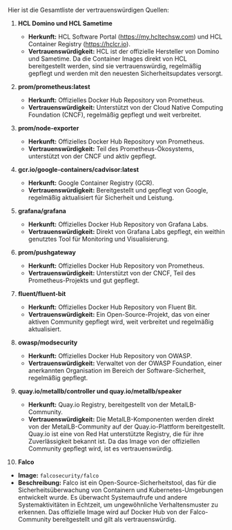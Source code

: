 Hier ist die Gesamtliste der vertrauenswürdigen Quellen:

1. **HCL Domino und HCL Sametime**
   - **Herkunft:** HCL Software Portal (https://my.hcltechsw.com) und HCL Container Registry (https://hclcr.io).
   - **Vertrauenswürdigkeit:** HCL ist der offizielle Hersteller von Domino und Sametime. Da die Container Images direkt von HCL bereitgestellt werden, sind sie vertrauenswürdig, regelmäßig gepflegt und werden mit den neuesten Sicherheitsupdates versorgt.

2. **prom/prometheus:latest**
   - **Herkunft:** Offizielles Docker Hub Repository von Prometheus.
   - **Vertrauenswürdigkeit:** Unterstützt von der Cloud Native Computing Foundation (CNCF), regelmäßig gepflegt und weit verbreitet.

3. **prom/node-exporter**
   - **Herkunft:** Offizielles Docker Hub Repository von Prometheus.
   - **Vertrauenswürdigkeit:** Teil des Prometheus-Ökosystems, unterstützt von der CNCF und aktiv gepflegt.

4. **gcr.io/google-containers/cadvisor:latest**
   - **Herkunft:** Google Container Registry (GCR).
   - **Vertrauenswürdigkeit:** Bereitgestellt und gepflegt von Google, regelmäßig aktualisiert für Sicherheit und Leistung.

5. **grafana/grafana**
   - **Herkunft:** Offizielles Docker Hub Repository von Grafana Labs.
   - **Vertrauenswürdigkeit:** Direkt von Grafana Labs gepflegt, ein weithin genutztes Tool für Monitoring und Visualisierung.

6. **prom/pushgateway**
   - **Herkunft:** Offizielles Docker Hub Repository von Prometheus.
   - **Vertrauenswürdigkeit:** Unterstützt von der CNCF, Teil des Prometheus-Projekts und gut gepflegt.

7. **fluent/fluent-bit**
   - **Herkunft:** Offizielles Docker Hub Repository von Fluent Bit.
   - **Vertrauenswürdigkeit:** Ein Open-Source-Projekt, das von einer aktiven Community gepflegt wird, weit verbreitet und regelmäßig aktualisiert.

8. **owasp/modsecurity**
   - **Herkunft:** Offizielles Docker Hub Repository von OWASP.
   - **Vertrauenswürdigkeit:** Verwaltet von der OWASP Foundation, einer anerkannten Organisation im Bereich der Software-Sicherheit, regelmäßig gepflegt.

9. **quay.io/metallb/controller und quay.io/metallb/speaker**
   - **Herkunft:** Quay.io Registry, bereitgestellt von der MetalLB-Community.
   - **Vertrauenswürdigkeit:** Die MetalLB-Komponenten werden direkt von der MetalLB-Community auf der Quay.io-Plattform bereitgestellt. Quay.io ist eine von Red Hat unterstützte Registry, die für ihre Zuverlässigkeit bekannt ist. Da das Image von der offiziellen Community gepflegt wird, ist es vertrauenswürdig.

10. **Falco**
   - **Image:** `falcosecurity/falco`
   - **Beschreibung:** Falco ist ein Open-Source-Sicherheitstool, das für die Sicherheitsüberwachung von Containern und Kubernetes-Umgebungen entwickelt wurde. Es überwacht Systemaufrufe und andere Systemaktivitäten in Echtzeit, um ungewöhnliche Verhaltensmuster zu erkennen. Das offizielle Image wird auf Docker Hub von der Falco-Community bereitgestellt und gilt als vertrauenswürdig.

